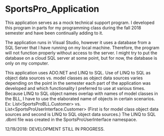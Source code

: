 # SportsPro_Application

This application serves as a mock technical support program. I developed this program in parts for my programming class during the fall 2018 semester and have been continually adding to it.

The application runs in Visual Studio, however it uses a database from a SQL Server that I have running on my local machine. Therefore, the program will not function properly without access to the server. I might try to put the database on a cloud SQL server at some point, but for now, the database is only on my computer.

This application uses ADO.NET and LINQ to SQL. Use of LINQ to SQL as object data sources vs. model classes as object data sources varies depending on the point in the semester each part of the application was developed and which functionality I preferred to use at various times. Because LINQ to SQL object names overlap with names of model classes in the BLL, I have to use the elaborated name of objects in certain scenarios. Ex: List<SportsProBLL.Customer> vs. List<SportsProUserInterface.Customer> (First is for model class object data sources and second is LINQ to SQL object data sources.) The LINQ to SQL .dbml file was created in the SportsProUserInterface namespace.

12/19/2018: DEVELOPMENT STILL IN PROGRESS.
